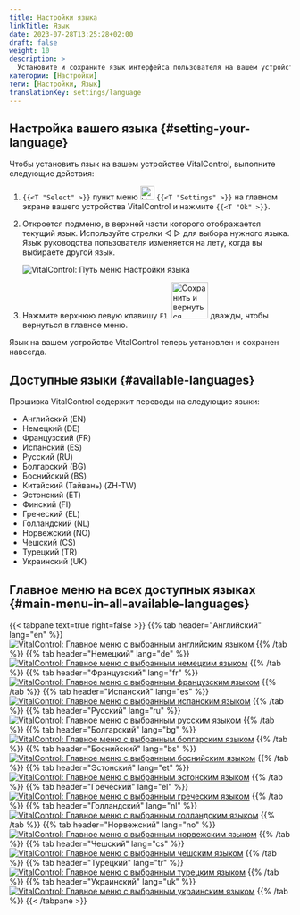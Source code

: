 ```yaml
---
title: Настройки языка
linkTitle: Язык
date: 2023-07-28T13:25:28+02:00
draft: false
weight: 10
description: >
  Установите и сохраните язык интерфейса пользователя на вашем устройстве VitalControl.
категории: [Настройки]
теги: [Настройки, Язык]
translationKey: settings/language
---
```

## Настройка вашего языка {#setting-your-language}

Чтобы установить язык на вашем устройстве VitalControl, выполните следующие действия:

1. `{{<T "Select" >}}` пункт меню <img src="/icons/gear.svg" width="25" align="bottom" alt="Настройки" /> `{{<T "Settings" >}}` на главном экране вашего устройства VitalControl и нажмите `{{<T "Ok" >}}`.

1. Откроется подменю, в верхней части которого отображается текущий язык. Используйте стрелки ◁ ▷ для выбора нужного языка. Язык руководства пользователя изменяется на лету, когда вы выбираете другой язык.

   ![VitalControl: Путь меню Настройки языка](../images/select-lang.png "Настройка вашего языка")

1. Нажмите верхнюю левую клавишу `F1` &nbsp;<img src="/icons/footer/save_exit.svg" width="65" align="bottom" alt="Сохранить и вернуться" /> дважды, чтобы вернуться в главное меню.

Язык на вашем устройстве VitalControl теперь установлен и сохранен навсегда.

## Доступные языки {#available-languages}

Прошивка VitalControl содержит переводы на следующие языки:

- Английский (EN)
- Немецкий (DE)
- Французский (FR)
- Испанский (ES)
- Русский (RU)
- Болгарский (BG)
- Боснийский (BS)
- Китайский (Тайвань)  (ZH-TW)
- Эстонский (ET)
- Финский (FI)
- Греческий (EL)
- Голландский (NL)
- Норвежский (NO)
- Чешский (CS)
- Турецкий (TR)
- Украинский (UK)

## Главное меню на всех доступных языках {#main-menu-in-all-available-languages}

{{< tabpane text=true right=false >}}
  {{% tab header="Английский" lang="en" %}}
[![VitalControl: Главное меню с выбранным английским языком](/images/homescreen/english.png "Главное меню на английском")](/en/demo/ "Демо-приложение VitalControl (EN)")
  {{% /tab %}}
  {{% tab header="Немецкий" lang="de" %}}
[![VitalControl: Главное меню с выбранным немецким языком](/images/homescreen/german.png "Главное меню на немецком")](/demo/ "Демо-приложение VitalControl (DE)")
  {{% /tab %}}
  {{% tab header="Французский" lang="fr" %}}
[![VitalControl: Главное меню с выбранным французским языком](/images/homescreen/french.png "Главное меню на французском")](/fr/demo/ "Демо-приложение VitalControl (FR)")
  {{% /tab %}}
  {{% tab header="Испанский" lang="es" %}}
[![VitalControl: Главное меню с выбранным испанским языком](/images/homescreen/spanish.png "Главное меню на испанском")](/es/demo/ "Демо-приложение VitalControl (ES)")
  {{% /tab %}}
  {{% tab header="Русский" lang="ru" %}}
[![VitalControl: Главное меню с выбранным русским языком](/images/homescreen/russian.png "Главное меню на русском")](/ru/demo/ "Демо-приложение VitalControl (RU)")
  {{% /tab %}}
  {{% tab header="Болгарский" lang="bg" %}}
[![VitalControl: Главное меню с выбранным болгарским языком](/images/homescreen/bulgarian.png "Главное меню на болгарском")](/bg/demo/ "Демо-приложение VitalControl (BG)")
  {{% /tab %}}
  {{% tab header="Боснийский" lang="bs" %}}
[![VitalControl: Главное меню с выбранным боснийским языком](/images/homescreen/bosnian.png "Главное меню на боснийском")](/ru/demo/ "Демо-приложение VitalControl (BS)")
  {{% /tab %}}
  {{% tab header="Эстонский" lang="et" %}}
[![VitalControl: Главное меню с выбранным эстонским языком](/images/homescreen/estonian.png "Главное меню на эстонском")](/et/demo/ "Демо-приложение VitalControl (ET)")
  {{% /tab %}}
  {{% tab header="Греческий" lang="el" %}}
[![VitalControl: Главное меню с выбранным греческим языком](/images/homescreen/greek.png "Главное меню на греческом")](/el/demo/ "Демо-приложение VitalControl (EL)")
  {{% /tab %}}
  {{% tab header="Голландский" lang="nl" %}}
[![VitalControl: Главное меню с выбранным голландским языком](/images/homescreen/dutch.png "Главное меню на голландском")](/nl/demo/ "Демо-приложение VitalControl (NL)")
  {{% /tab %}}
  {{% tab header="Норвежский" lang="no" %}}
[![VitalControl: Главное меню с выбранным норвежским языком](/images/homescreen/norwegian.png "Главное меню на норвежском")](/no/demo/ "Демо-приложение VitalControl (NO)")
  {{% /tab %}}
  {{% tab header="Чешский" lang="cs" %}}
[![VitalControl: Главное меню с выбранным чешским языком](/images/homescreen/czech.png "Главное меню на чешском")](/cs/demo/ "Демо-приложение VitalControl (CS)")
  {{% /tab %}}
  {{% tab header="Турецкий" lang="tr" %}}
[![VitalControl: Главное меню с выбранным турецким языком](/images/homescreen/turkish.png "Главное меню на турецком")](/tr/demo/ "Демо-приложение VitalControl (TR)")
  {{% /tab %}}
  {{% tab header="Украинский" lang="uk" %}}
[![VitalControl: Главное меню с выбранным украинским языком](/images/homescreen/ukrainian.png "Главное меню на украинском")](/uk/demo/ "Демо-приложение VitalControl (UK)")
  {{% /tab %}}
{{< /tabpane >}}
